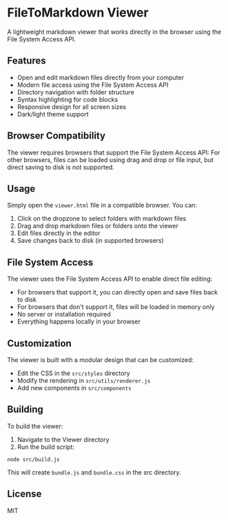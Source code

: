 # FileToMarkdown Viewer

A lightweight markdown viewer that works directly in the browser using the File System Access API.

## Features

- Open and edit markdown files directly from your computer
- Modern file access using the File System Access API
- Directory navigation with folder structure
- Syntax highlighting for code blocks
- Responsive design for all screen sizes
- Dark/light theme support

## Browser Compatibility

The viewer requires browsers that support the File System Access API:
For other browsers, files can be loaded using drag and drop or file input, but direct saving to disk is not supported.

## Usage

Simply open the `viewer.html` file in a compatible browser. You can:

1. Click on the dropzone to select folders with markdown files
2. Drag and drop markdown files or folders onto the viewer
3. Edit files directly in the editor
4. Save changes back to disk (in supported browsers)

## File System Access

The viewer uses the File System Access API to enable direct file editing:

- For browsers that support it, you can directly open and save files back to disk
- For browsers that don't support it, files will be loaded in memory only
- No server or installation required
- Everything happens locally in your browser

## Customization

The viewer is built with a modular design that can be customized:

- Edit the CSS in the `src/styles` directory
- Modify the rendering in `src/utils/renderer.js`
- Add new components in `src/components`

## Building

To build the viewer:

1. Navigate to the Viewer directory
2. Run the build script:

```
node src/build.js
```

This will create `bundle.js` and `bundle.css` in the src directory.

## License

MIT 